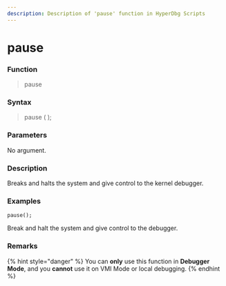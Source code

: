 ```yaml
---
description: Description of 'pause' function in HyperDbg Scripts
---
```


# pause

### Function

> pause

### Syntax

> pause \( \);

### Parameters

No argument.

### Description

Breaks and halts the system and give control to the kernel debugger.

### Examples

`pause();`

Break and halt the system and give control to the debugger.

### **Remarks**

{% hint style="danger" %}
You can **only** use this function in **Debugger Mode**, and you **cannot** use it on VMI Mode or local debugging.
{% endhint %}

